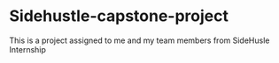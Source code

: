 # Sidehustle-capstone-project
This is a project assigned to me and my team members from SideHusle Internship
